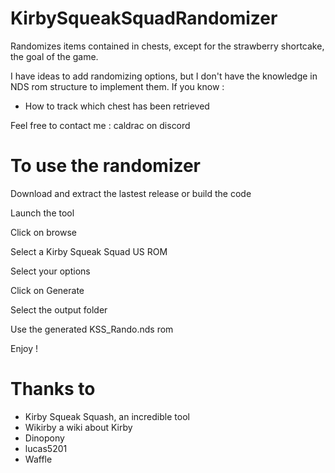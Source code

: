 # KirbySqueakSquadRandomizer

Randomizes items contained in chests, except for the strawberry shortcake, the goal of the game.

I have ideas to add randomizing options, but I don't have the knowledge in NDS rom structure to implement them.
If you know : 
- How to track which chest has been retrieved

Feel free to contact me : caldrac on discord

# To use the randomizer

Download and extract the lastest release or build the code

Launch the tool

Click on browse

Select a Kirby Squeak Squad US ROM

Select your options

Click on Generate

Select the output folder

Use the generated KSS_Rando.nds rom


Enjoy !

# Thanks to

- Kirby Squeak Squash, an incredible tool
- Wikirby a wiki about Kirby
- Dinopony
- lucas5201
- Waffle